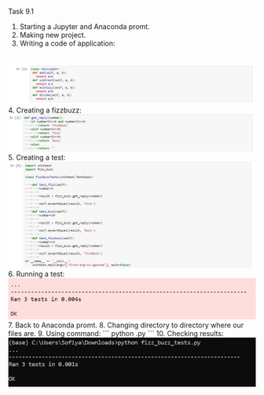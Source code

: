 Task 9.1

1. Starting a Jupyter and Anaconda promt.
2. Making new project.
3. Writing a code of application:
<br>
<img src="https://github.com/sofiiasss/DevOps_online_Kharkiv_2021Q2/blob/master/m9/images/calculator.jpg">
<br>
4. Creating a fizzbuzz:
<br>
<img src="https://github.com/sofiiasss/DevOps_online_Kharkiv_2021Q2/blob/master/m9/images/fizz_buzz.jpg">
<br>
5. Creating a test:
<br>
<img src="https://github.com/sofiiasss/DevOps_online_Kharkiv_2021Q2/blob/master/m9/images/test.jpg">
<br>
6. Running a test:
<br>
<img src="https://github.com/sofiiasss/DevOps_online_Kharkiv_2021Q2/blob/master/m9/images/run1.jpg">
<br>
7. Back to Anaconda promt.
8. Changing directory to directory where our files are.
9. Using command:
```
python <name_of_fizz_buzz_test_file>.py
```
10. Checking results:
<br>
<img src="https://github.com/sofiiasss/DevOps_online_Kharkiv_2021Q2/blob/master/m9/images/run_cmd_s.jpg">
<br>